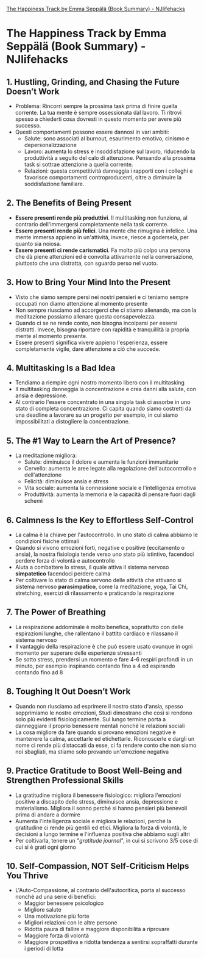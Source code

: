  [The Happiness Track by Emma Seppälä (Book Summary) - NJlifehacks](https://www.njlifehacks.com/happiness-track-emma-seppala-summary/)

# The Happiness Track by Emma Seppälä (Book Summary) - NJlifehacks

## 1. Hustling, Grinding, and Chasing the Future Doesn’t Work
- Problema: Rincorri sempre la prossima task prima di finire quella corrente. La tua mente è sempre ossessionata dal lavoro. Ti ritrovi spesso a chiederti cosa dovresti in questo momento per avere più successo.
- Questi comportamenti possono essere dannosi in vari ambiti:
    - Salute: sono associati al burnout, esaurimento emotivo, cinismo e depersonalizzazione
    - Lavoro: aumenta lo stress e insoddisfazione sul lavoro, riducendo la produttività a seguito del calo di attenzione. Pensando alla prossima task si sottrae attenzione a quella corrente.
    - Relazioni: questa competitività danneggia i rapporti con i colleghi e favorisce comportamenti controproducenti, oltre a diminuire la soddisfazione familiare.

## 2. The Benefits of Being Present
- **Essere presenti rende più produttivi**. Il multitasking non funziona, al contrario dell'immergersi completamente nella task corrente.
- **Essere presenti rende più felici**. Una mente che rimugina è infelice. Una mente immersa appieno in un'attività, invece, riesce a godersela, per quanto sia noiosa.
- **Essere presenti ci rende carismatici**. Fa molto più colpo una persona che dà piene attenzioni ed è convolta attivamente nella conversazione, piuttosto che una distratta, con sguardo perso nel vuoto.

## 3. How to Bring Your Mind Into the Present
- Visto che siamo sempre persi nei nostri pensieri e ci teniamo sempre occupati non diamo attenzione al momento presente
- Non sempre riusciamo ad accorgerci che ci stiamo alienando, ma con la meditazione possiamo allenare questa consapevolezza.
- Quando ci se ne rende conto, non bisogna incolparsi per essersi distratti. Invece, bisogna riportare con rapidità e tranquillità la propria mente al momento presente.
- Essere presenti significa vivere appieno l'esperienza, essere completamente vigile, dare attenzione a ciò che succede.

## 4. Multitasking Is a Bad Idea
- Tendiamo a riempire ogni nostro momento libero con il multitasking
- Il multitasking danneggia la concentrazione e crea danni alla salute, con ansia e depressione.
- Al contrario l'essere concentrato in una singola task ci assorbe in uno stato di completa concentrazione. Ci capita quando siamo costretti da una deadline a lavorare su un progetto per esempio, in cui siamo impossibilitati a distogliere la concentrazione.

## 5. The #1 Way to Learn the Art of Presence?
- La meditazione migliora:
    - Salute: diminuisce il dolore e aumenta le funzioni immunitarie
    - Cervello: aumenta le aree legate alla regolazione dell'autocontrollo e dell'attenzione
    - Felicità: diminuisce ansia e stress
    - Vita sociale: aumenta la connessione sociale e l'intelligenza emotiva
    - Produttività: aumenta la memoria e la capacità di pensare fuori dagli schemi

## 6. Calmness Is the Key to Effortless Self-Control
- La calma è la chiave per l'autocontrollo. In uno stato di calma abbiamo le condizioni fisiche ottimali
- Quando si vivono emozioni forti, negative o positive (eccitamento o ansia), la nostra fisiologia tende verso uno stato più istintivo, facendoci perdere forza di volontà e autocontrollo
- Aiuta a combattere lo stress, il quale attiva il sistema nervoso **simpatetico** facendoci perdere calma
- Per coltivare lo stato di calma servono delle attività che attivano si sistema nervoso **parasimpatico**, come la meditazione, yoga, Tai Chi, stretching, esercizi di rilassamento e praticando la respirazione

## 7. The Power of Breathing
- La respirazione addominale è molto benefica, soprattutto con delle espirazioni lunghe, che rallentano il battito cardiaco e rilassano il sistema nervoso
- Il vantaggio della respirazione è che può essere usato ovunque in ogni momento per superare delle esperienze stressanti
- Se sotto stress, prendersi un momento e fare 4-6 respiri profondi in un minuto, per esempio inspirando contando fino a 4 ed espirando contando fino ad 8

## 8. Toughing It Out Doesn’t Work
- Quando non riusciamo ad esprimere il nostro stato d'ansia, spesso sopprimiamo le nostre emozioni, Studi dimostrano che così si rendono solo più evidenti fisiologicamente. Sul lungo termine porta a danneggiare il proprio benessere mentali nonché le relazioni sociali
- La cosa migliore da fare quando si provano emozioni negative è mantenere la calma, accettarle ed etichettarle. Riconoscerle e dargli un nome ci rende più distaccati da esse, ci fa rendere conto che non siamo noi sbagliati, ma stiamo solo provando un'emozione negativa

## 9. Practice Gratitude to Boost Well-Being and Strengthen Professional Skills
- La gratitudine migliora il benessere fisiologico: migliora l'emozioni positive a discapito dello stress, diminuisce ansia, depressione e materialismo. Migliora il sonno perché si hanno pensieri più benevoli prima di andare a dormire
- Aumenta l'intelligenza sociale e migliora le relazioni, perché la gratitudine ci rende più gentili ed etici. Migliora la forza di volontà, le decisioni a lungo termine e l'influenza positiva che abbiamo sugli altri
- Per coltivarla, tenere un "*gratitude journal*", in cui si scrivono 3/5 cose di cui si è grati ogni giorno

## 10. Self-Compassion, NOT Self-Criticism Helps You Thrive
- L'Auto-Compassione, al contrario dell'autocritica, porta al successo nonché ad una serie di benefici:
    - Maggior benessere psicologico
    - Migliore salute
    - Una motivazione più forte
    - Migliori relazioni con le altre persone
    - Ridotta paura di fallire e maggiore disponibilità a riprovare
    - Maggiore forza di volontà
    - Maggiore prospettiva e ridotta tendenza a sentirsi sopraffatti durante i periodi di lotta
